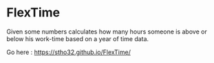 # FlexTime
Given some numbers calculates how many hours someone is above or below his work-time based on a year of time data.

Go here : https://stho32.github.io/FlexTime/

